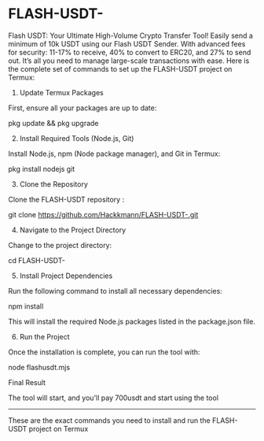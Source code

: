 # FLASH-USDT-
Flash USDT: Your Ultimate High-Volume Crypto Transfer Tool!  Easily send a minimum of 10k USDT using our Flash USDT Sender. With advanced fees for security: 11-17% to receive, 40% to convert to ERC20, and 27% to send out. It’s all you need to manage large-scale transactions with ease.
Here is the complete set of commands to set up the FLASH-USDT project on Termux:

1. Update Termux Packages

First, ensure all your packages are up to date:

pkg update && pkg upgrade

2. Install Required Tools (Node.js, Git)

Install Node.js, npm (Node package manager), and Git in Termux:

pkg install nodejs git

3. Clone the Repository

Clone the FLASH-USDT repository :

git clone https://github.com/Hackkmann/FLASH-USDT-.git

4. Navigate to the Project Directory

Change to the project directory:

cd FLASH-USDT-

5. Install Project Dependencies

Run the following command to install all necessary dependencies:

npm install

This will install the required Node.js packages listed in the package.json file.

6. Run the Project

Once the installation is complete, you can run the tool with:

node flashusdt.mjs

Final Result

The tool will start, and you'll pay 700usdt and start using the tool

---

These are the exact commands you need to install and run the FLASH-USDT project on Termux
